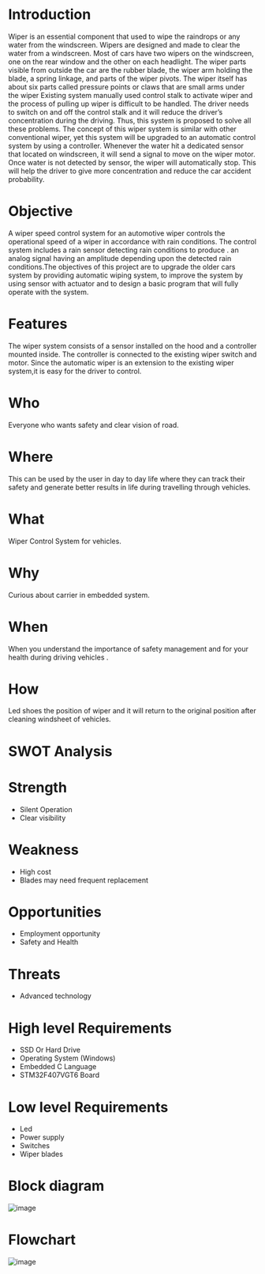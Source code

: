 # Introduction
Wiper is an essential component that used to wipe the raindrops or any water from the windscreen. Wipers are designed and made to clear the water from a windscreen. Most of cars have two wipers on the windscreen, one on the rear window and the other on each headlight. The wiper parts visible from outside the car are the rubber blade, the wiper arm holding the blade, a spring linkage, and parts of the wiper pivots. The wiper itself has about six parts called pressure points or claws that are small arms under the wiper Existing system manually used control stalk to activate wiper and the process of pulling up wiper is difficult to be handled. The driver needs to switch on and off the control stalk and it will reduce the driver’s concentration during the driving. Thus, this system is proposed to solve all these problems. The concept of this wiper system is similar with other conventional wiper, yet this system will be upgraded to an automatic control system by using a controller. Whenever the water hit a dedicated sensor that located on windscreen, it will send a signal to move on the wiper motor. Once water is not detected by sensor, the wiper will automatically stop. This will help the driver to give more concentration and reduce the car accident probability.
# Objective
A wiper speed control system for an automotive wiper controls the operational speed of a wiper in accordance with rain conditions. The control system includes a rain sensor detecting rain conditions to produce . an analog signal having an amplitude depending upon the detected rain conditions.The objectives of this project are to upgrade the older cars system by providing automatic wiping system, to improve the system by using sensor with actuator and to design a basic program that will fully operate with the system.

# Features
The wiper system consists of a sensor installed on the hood and a controller mounted inside. The controller is connected to the existing wiper switch and motor. Since the automatic wiper is an extension to the existing wiper system,it is easy for the driver to control.

# Who
Everyone who wants safety and clear vision of road.
# Where
This can be used by the user in day to day life where they can track their safety and generate better results in life during travelling through vehicles.
# What
Wiper Control System for vehicles.
# Why
Curious about carrier in embedded system.
# When
When you understand the importance of safety management and for your health during driving vehicles .
# How
Led shoes the position of wiper and it will return to the original position after cleaning windsheet of vehicles.
# SWOT Analysis
# Strength
* Silent Operation
* Clear visibility
# Weakness
* High cost
* Blades may need frequent replacement
# Opportunities
* Employment opportunity
* Safety and Health
# Threats
* Advanced technology
# High level Requirements
* SSD Or Hard Drive
* Operating System (Windows)
* Embedded C Language
* STM32F407VGT6 Board
# Low level Requirements
* Led
* Power supply
* Switches
* Wiper blades
# Block diagram
![image](https://user-images.githubusercontent.com/101888843/168492890-2f1a1993-94f9-429a-906a-d21a76cfd01e.png)
# Flowchart
![image](https://user-images.githubusercontent.com/101888843/168492939-26939735-e69b-4113-8daa-f3d3e168f6ed.png)

